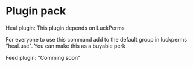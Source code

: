 # Plugin pack

Heal plugin: 
This plugin depends on LuckPerms

For everyone to use this command add to the default group in luckperms "heal.use". You can make this as a buyable perk

Feed plugin:
  "Comming soon"